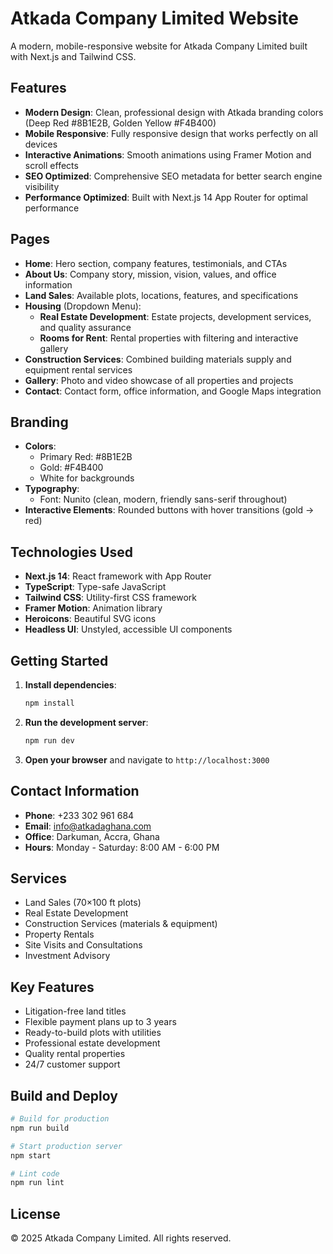 # Atkada Company Limited Website

A modern, mobile-responsive website for Atkada Company Limited built with Next.js and Tailwind CSS.

## Features

- **Modern Design**: Clean, professional design with Atkada branding colors (Deep Red #8B1E2B, Golden Yellow #F4B400)
- **Mobile Responsive**: Fully responsive design that works perfectly on all devices
- **Interactive Animations**: Smooth animations using Framer Motion and scroll effects
- **SEO Optimized**: Comprehensive SEO metadata for better search engine visibility
- **Performance Optimized**: Built with Next.js 14 App Router for optimal performance

## Pages

- **Home**: Hero section, company features, testimonials, and CTAs
- **About Us**: Company story, mission, vision, values, and office information
- **Land Sales**: Available plots, locations, features, and specifications
- **Housing** (Dropdown Menu):
  - **Real Estate Development**: Estate projects, development services, and quality assurance
  - **Rooms for Rent**: Rental properties with filtering and interactive gallery
- **Construction Services**: Combined building materials supply and equipment rental services
- **Gallery**: Photo and video showcase of all properties and projects
- **Contact**: Contact form, office information, and Google Maps integration

## Branding

- **Colors**: 
  - Primary Red: #8B1E2B
  - Gold: #F4B400
  - White for backgrounds
- **Typography**: 
  - Font: Nunito (clean, modern, friendly sans-serif throughout)
- **Interactive Elements**: Rounded buttons with hover transitions (gold → red)

## Technologies Used

- **Next.js 14**: React framework with App Router
- **TypeScript**: Type-safe JavaScript
- **Tailwind CSS**: Utility-first CSS framework
- **Framer Motion**: Animation library
- **Heroicons**: Beautiful SVG icons
- **Headless UI**: Unstyled, accessible UI components

## Getting Started

1. **Install dependencies**:
   ```bash
   npm install
   ```

2. **Run the development server**:
   ```bash
   npm run dev
   ```

3. **Open your browser** and navigate to `http://localhost:3000`

## Contact Information

- **Phone**: +233 302 961 684
- **Email**: info@atkadaghana.com
- **Office**: Darkuman, Accra, Ghana
- **Hours**: Monday - Saturday: 8:00 AM - 6:00 PM

## Services

- Land Sales (70×100 ft plots)
- Real Estate Development
- Construction Services (materials & equipment)
- Property Rentals
- Site Visits and Consultations
- Investment Advisory

## Key Features

- Litigation-free land titles
- Flexible payment plans up to 3 years
- Ready-to-build plots with utilities
- Professional estate development
- Quality rental properties
- 24/7 customer support

## Build and Deploy

```bash
# Build for production
npm run build

# Start production server
npm start

# Lint code
npm run lint
```

## License

© 2025 Atkada Company Limited. All rights reserved.
